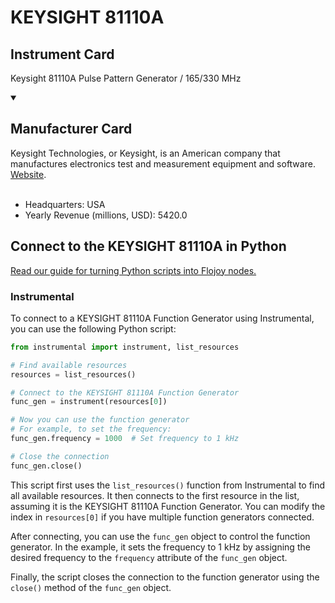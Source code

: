
# KEYSIGHT 81110A

## Instrument Card

Keysight 81110A
Pulse Pattern Generator / 165/330 MHz

<details open>
<summary><h2>Manufacturer Card</h2></summary>
Keysight Technologies, or Keysight, is an American company that manufactures electronics test and measurement equipment and software. <a href=https://www.keysight.com/us/en/home.html>Website</a>.
<br><br>
<ul>
  <li>Headquarters: USA</li>
  <li>Yearly Revenue (millions, USD): 5420.0</li>
</ul>
</details>

## Connect to the KEYSIGHT 81110A in Python

[Read our guide for turning Python scripts into Flojoy nodes.](https://docs.flojoy.ai/custom-nodes/creating-custom-node/)


### Instrumental

To connect to a KEYSIGHT 81110A Function Generator using Instrumental, you can use the following Python script:

```python
from instrumental import instrument, list_resources

# Find available resources
resources = list_resources()

# Connect to the KEYSIGHT 81110A Function Generator
func_gen = instrument(resources[0])

# Now you can use the function generator
# For example, to set the frequency:
func_gen.frequency = 1000  # Set frequency to 1 kHz

# Close the connection
func_gen.close()
```

This script first uses the `list_resources()` function from Instrumental to find all available resources. It then connects to the first resource in the list, assuming it is the KEYSIGHT 81110A Function Generator. You can modify the index in `resources[0]` if you have multiple function generators connected.

After connecting, you can use the `func_gen` object to control the function generator. In the example, it sets the frequency to 1 kHz by assigning the desired frequency to the `frequency` attribute of the `func_gen` object.

Finally, the script closes the connection to the function generator using the `close()` method of the `func_gen` object.

